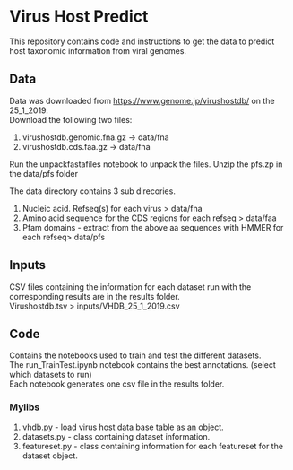 # Virus Host Predict 
This repository contains code and instructions to get the data  to predict host taxonomic information from viral genomes.  

## Data  
Data was downloaded from https://www.genome.jp/virushostdb/ on the 25_1_2019.    
Download the following two files:    
1. virushostdb.genomic.fna.gz  -> data/fna  
2. virushostdb.cds.faa.gz   -> data/fna 

Run the unpackfastafiles notebook to unpack the files. 
Unzip the pfs.zp in the data/pfs folder


The data directory contains 3  sub direcories.   
1. Nucleic acid. Refseq(s) for each virus    > data/fna  
2. Amino acid sequence for the CDS regions for each refseq > data/faa  
3. Pfam domains - extract from the above aa sequences with  HMMER  for each refseq> data/pfs  

## Inputs  

CSV files containing the information for each dataset run with the corresponding results are in the results folder.  
Virushostdb.tsv > inputs/VHDB_25_1_2019.csv 

## Code  
Contains the notebooks used to train and test the different datasets.  
The  run_TrainTest.ipynb notebook contains the best annotations. (select which datasets to run)  
Each notebook generates one csv file in the results folder.  

### Mylibs
1. vhdb.py - load virus host data base table as an object.
2. datasets.py  - class containing  dataset information.
3. featureset.py - class containing information for each featureset for the dataset object. 

